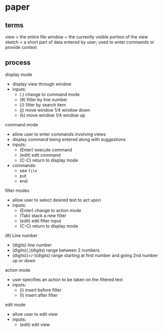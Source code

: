 # paper

## terms

view = the entire file
window = the currently visible portion of the view
sketch = a short part of data entered by user; used to enter commands or provide context

## process

display mode

- display view through window
- inputs:
  + (.) change to command mode
  + (#) filter by line number
  + (/) filter by search item
  + (j) move window 1/4 window down
  + (k) move window 1/4 window up

command mode

- allow user to enter commands involving views
- display command being entered along with suggestions
- inputs:
  + (Enter) execute command
  + (edit) edit command
  + (C-C) return to display mode
- commands:
  + see `file`
  + put
  + end

filter modes

- allow user to select desired text to act upon
- inputs:
  + (Enter) change to action mode
  + (Tab) stack a new filter
  + (edit) edit filter input
  + (C-C) return to display mode

(#) Line number
- (digits) line number
- (digits)(.)(digits) range between 2 numbers
- (digits)(+/-)(digits) range starting at first number and going 2nd number up or down

action mode

- user specifies an action to be taken on the filtered text
- inputs:
  + (i) insert before filter
  + (I) insert after filter

edit mode

- allow user to edit view
- inputs:
  + (edit) edit view
